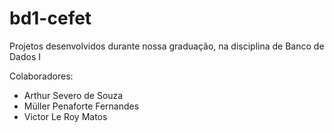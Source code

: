 # bd1-cefet

Projetos desenvolvidos durante nossa graduação, na disciplina de Banco de Dados I

Colaboradores:

- Arthur Severo de Souza
- Müller Penaforte Fernandes
- Victor Le Roy Matos

